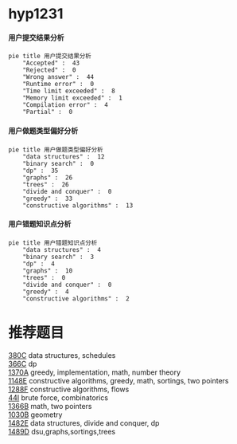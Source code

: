 # hyp1231

<!-- tabs:start -->



#### **用户提交结果分析**

```mermaid
pie title 用户提交结果分析
    "Accepted" :  43
    "Rejected" :  0
    "Wrong answer" :  44
    "Runtime error" :  0
    "Time limit exceeded" :  8
    "Memory limit exceeded" :  1
    "Compilation error" :  4
    "Partial" :  0
```

#### **用户做题类型偏好分析**

```mermaid
pie title 用户做题类型偏好分析
    "data structures" :  12
    "binary search" :  0
    "dp" :  35
    "graphs" :  26
    "trees" :  26
    "divide and conquer" :  0
    "greedy" :  33
    "constructive algorithms" :  13
```
#### **用户错题知识点分析**

```mermaid
pie title 用户错题知识点分析
    "data structures" :  4
    "binary search" :  3
    "dp" :  4
    "graphs" :  10
    "trees" :  0
    "divide and conquer" :  0
    "greedy" :  4
    "constructive algorithms" :  2
```



<!-- tabs:end -->
# 推荐题目
[380C](https://codeforces.com/contest/380/problem/C)		data structures,
                        schedules		  
[366C](https://codeforces.com/contest/366/problem/C)		dp		  
[1370A](https://codeforces.com/contest/1370/problem/A)		greedy,
                        implementation,
                        math,
                        number theory		  
[1148E](https://codeforces.com/contest/1148/problem/E)		constructive algorithms,
                        greedy,
                        math,
                        sortings,
                        two pointers		  
[1288F](https://codeforces.com/contest/1288/problem/F)		constructive algorithms,
                        flows		  
[44I](https://codeforces.com/contest/44/problem/I)		brute force,
                        combinatorics		  
[1366B](https://codeforces.com/contest/1366/problem/B)		math,
                        two pointers		  
[1030B](https://codeforces.com/contest/1030/problem/B)		geometry		  
[1482E](https://codeforces.com/contest/1482/problem/E)		data structures,
                        divide and conquer,
                        dp		  
[1489D](https://codeforces.com/contest/1489/problem/D)		dsu,graphs,sortings,trees		  

